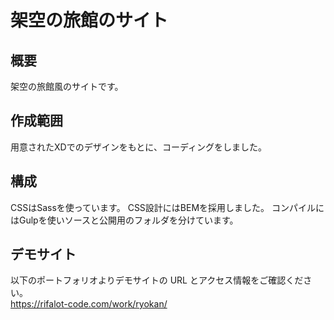 # 架空の旅館のサイト

## 概要
架空の旅館風のサイトです。

## 作成範囲
用意されたXDでのデザインをもとに、コーディングをしました。

## 構成
CSSはSassを使っています。
CSS設計にはBEMを採用しました。
コンパイルにはGulpを使いソースと公開用のフォルダを分けています。

## デモサイト
以下のポートフォリオよりデモサイトの URL とアクセス情報をご確認ください。  
https://rifalot-code.com/work/ryokan/
